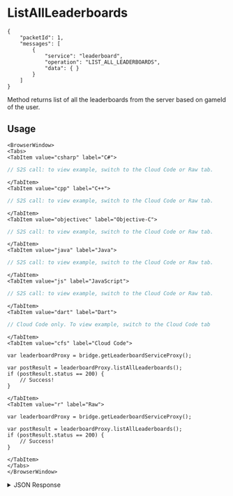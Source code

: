 # ListAllLeaderboards

```
{
    "packetId": 1,
    "messages": [
        {
            "service": "leaderboard",
            "operation": "LIST_ALL_LEADERBOARDS",
            "data": { }            
        }
    ]
}
```





Method returns list of all the leaderboards from the server based on gameId of the user.

<PartialServop service_name="leaderboard" operation_name="LIST_ALL_LEADERBOARDS" />

## Usage

```mdx-code-block
<BrowserWindow>
<Tabs>
<TabItem value="csharp" label="C#">
```

```csharp
// S2S call: to view example, switch to the Cloud Code or Raw tab.
```

```mdx-code-block
</TabItem>
<TabItem value="cpp" label="C++">
```

```cpp
// S2S call: to view example, switch to the Cloud Code or Raw tab.
```

```mdx-code-block
</TabItem>
<TabItem value="objectivec" label="Objective-C">
```

```objectivec
// S2S call: to view example, switch to the Cloud Code or Raw tab.
```

```mdx-code-block
</TabItem>
<TabItem value="java" label="Java">
```

```java
// S2S call: to view example, switch to the Cloud Code or Raw tab.
```

```mdx-code-block
</TabItem>
<TabItem value="js" label="JavaScript">
```

```javascript
// S2S call: to view example, switch to the Cloud Code or Raw tab.
```

```mdx-code-block
</TabItem>
<TabItem value="dart" label="Dart">
```

```dart
// Cloud Code only. To view example, switch to the Cloud Code tab
```

```mdx-code-block
</TabItem>
<TabItem value="cfs" label="Cloud Code">
```

```cfscript
var leaderboardProxy = bridge.getLeaderboardServiceProxy();

var postResult = leaderboardProxy.listAllLeaderboards();
if (postResult.status == 200) {
    // Success!
}
```

```mdx-code-block
</TabItem>
<TabItem value="r" label="Raw">
```

```cfscript
var leaderboardProxy = bridge.getLeaderboardServiceProxy();

var postResult = leaderboardProxy.listAllLeaderboards();
if (postResult.status == 200) {
    // Success!
}
```

```mdx-code-block
</TabItem>
</Tabs>
</BrowserWindow>
```

<details>
<summary>JSON Response</summary>

```json
{
    "packetId": 1,
    "messageResponses": [
        {
            "status": 200,
            "data": {
                "leaderboardListCount": 3,
                "leaderboardList": [
                    {
                        "leaderboardId": "default",
                        "leaderboardType": "HIGH_VALUE",
                        "resetAt": 1473793200000,
                        "rotationType": "WEEKLY",
                        "currentVersionId": 1,
                        "maxRetainedCount": 5,
                        "retainedVersionsCount": 1,
                        "data": {}
                    },
                    {
                        "leaderboardId": "default1",
                        "leaderboardType": "HIGH_VALUE",
                        "resetAt": 1517428800000,
                        "rotationType": "WEEKLY",
                        "currentVersionId": 1,
                        "maxRetainedCount": 2,
                        "retainedVersionsCount": 1,
                        "data": {
                            "retainedCount": 7
                        }
                    }
                ]
            }
        }
    ]
}
```
</details>

